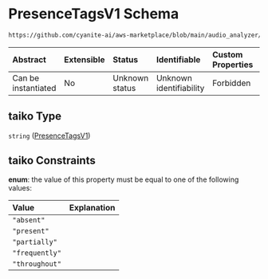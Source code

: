 # PresenceTagsV1 Schema

```txt
https://github.com/cyanite-ai/aws-marketplace/blob/main/audio_analyzer/schemes/marketplace_v1/schema/TaggingV8.schema.json#/$defs/InstrumentPresenceV1/properties/taiko
```



| Abstract            | Extensible | Status         | Identifiable            | Custom Properties | Additional Properties | Access Restrictions | Defined In                                                                     |
| :------------------ | :--------- | :------------- | :---------------------- | :---------------- | :-------------------- | :------------------ | :----------------------------------------------------------------------------- |
| Can be instantiated | No         | Unknown status | Unknown identifiability | Forbidden         | Allowed               | none                | [TaggingV8.schema.json\*](../out/TaggingV8.schema.json "open original schema") |

## taiko Type

`string` ([PresenceTagsV1](taggingv8-defs-instrumentpresencev1-properties-presencetagsv1-36.md))

## taiko Constraints

**enum**: the value of this property must be equal to one of the following values:

| Value          | Explanation |
| :------------- | :---------- |
| `"absent"`     |             |
| `"present"`    |             |
| `"partially"`  |             |
| `"frequently"` |             |
| `"throughout"` |             |
